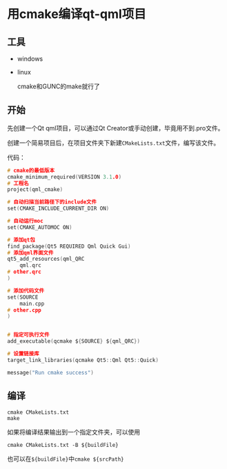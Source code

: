 
# 用cmake编译qt-qml项目

## 工具
- windows



- linux

    cmake和GUNC的make就行了

## 开始

先创建一个Qt qml项目，可以通过Qt Creator或手动创建，毕竟用不到.pro文件。

创建一个简易项目后，在项目文件夹下新建`CMakeLists.txt`文件，编写该文件。

代码：
```c
# cmake的最低版本
cmake_minimum_required(VERSION 3.1.0)
# 工程名
project(qml_cmake)

# 自动扫描当前路径下的include文件
set(CMAKE_INCLUDE_CURRENT_DIR ON)

# 自动运行moc
set(CMAKE_AUTOMOC ON)

# 添加qt包
find_package(Qt5 REQUIRED Qml Quick Gui)
# 添加qml界面文件
qt5_add_resources(qml_QRC 
    qml.qrc
# other.qrc
)

# 添加代码文件
set(SOURCE
	main.cpp
# other.cpp
)


# 指定可执行文件
add_executable(qcmake ${SOURCE} ${qml_QRC})

# 设置链接库
target_link_libraries(qcmake Qt5::Qml Qt5::Quick)

message("Run cmake success")
```

## 编译
```
cmake CMakeLists.txt
make
```

如果将编译结果输出到一个指定文件夹，可以使用
```
cmake CMakeLists.txt -B ${buildFile}
```
也可以在`${buildFile}`中`cmake ${srcPath}`
